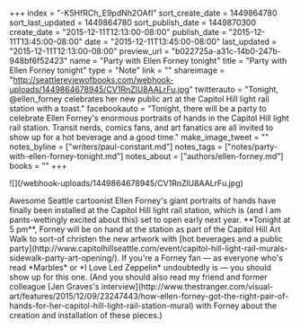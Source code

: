 +++
index = "-K5HfRCh_E9pdNh2OAfI"
sort_create_date = 1449864780
sort_last_updated = 1449864780
sort_publish_date = 1449870300
create_date = "2015-12-11T12:13:00-08:00"
publish_date = "2015-12-11T13:45:00-08:00"
date = "2015-12-11T13:45:00-08:00"
last_updated = "2015-12-11T12:13:00-08:00"
preview_url = "b022725a-a31c-14b0-247b-948bf6f52423"
name = "Party with Ellen Forney tonight"
title = "Party with Ellen Forney tonight"
type = "Note"
link = ""
shareimage = "http://seattlereviewofbooks.com/webhook-uploads/1449864678945/CV1RnZlU8AALrFu.jpg"
twitterauto = "Tonight, @ellen_forney celebrates her new public art at the Capitol Hill light rail station with a toast."
facebookauto = "Tonight, there will be a party to celebrate Ellen Forney's enormous portraits of hands in the Capitol Hill light rail station. Transit nerds, comics fans, and art fanatics are all invited to show up for a hot beverage and a good time."
make_image_tweet = ""
notes_byline = ["writers/paul-constant.md"]
notes_tags = ["notes/party-with-ellen-forney-tonight.md"]
notes_about = ["authors/ellen-forney.md"]
books = ""
+++
<p class="image-left">![](/webhook-uploads/1449864678945/CV1RnZlU8AALrFu.jpg)</p>Awesome Seattle cartoonist Ellen Forney's giant portraits of hands have finally been installed at the Capitol Hill light rail station, which is (and I am pants-wettingly excited about this) set to open early next year. **Tonight at 5 pm**, Forney will be on hand at the station as part of the Capitol Hill Art Walk to sort-of christen the new artwork with [hot beverages and a public party](http://www.capitolhillseattle.com/event/capitol-hill-light-rail-murals-sidewalk-party-art-opening/). If you're a Forney fan — as everyone who's read *Marbles* or *I Love Led Zeppelin* undoubtedly is — you should show up for this one. (And you should also read my friend and former colleague [Jen Graves's interview](http://www.thestranger.com/visual-art/features/2015/12/09/23247443/how-ellen-forney-got-the-right-pair-of-hands-for-her-capitol-hill-light-rail-station-mural) with Forney about the creation and installation of these pieces.)